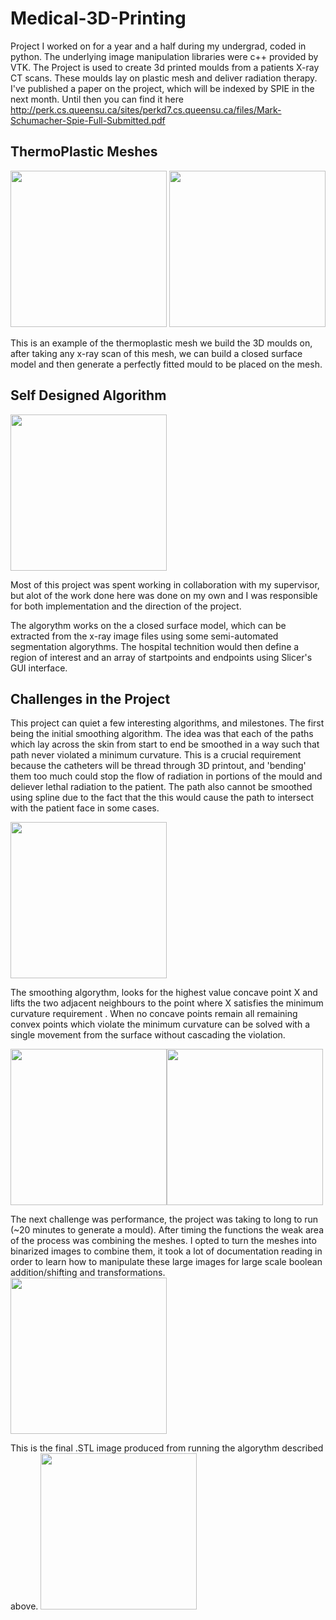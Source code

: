 # Medical-3D-Printing
Project I worked on for a year and a half during my undergrad, coded in python. The underlying image manipulation libraries were c++ provided by VTK.  The Project is used to create 3d printed moulds from a patients X-ray CT scans. These moulds lay on plastic mesh and deliver radiation therapy. I've published a paper on the project, which will be indexed by SPIE in the next month. Until then you can find it here http://perk.cs.queensu.ca/sites/perkd7.cs.queensu.ca/files/Mark-Schumacher-Spie-Full-Submitted.pdf

## ThermoPlastic Meshes
<img src="https://raw.githubusercontent.com/Mark-William-Schumacher/Medical-3D-Printing/master/HDRMask/Pictures/3DModel.jpg" height=250px >                                                    <img src="https://raw.githubusercontent.com/Mark-William-Schumacher/Medical-3D-Printing/master/HDRMask/Pictures/IMG_20150215_171654.jpg" height=250px>

This is an example of the thermoplastic mesh we build the 3D moulds on, after taking any x-ray scan of this mesh, we can build a closed surface model and then generate a perfectly fitted mould to be placed on the mesh.

## Self Designed Algorithm

<img src="https://github.com/Mark-William-Schumacher/Medical-3D-Printing/blob/master/HDRMask/Pictures/Inputs2.gif" height=250px align="center">

Most of this project was spent working in collaboration with my supervisor, but alot of the work done here was done on my own and I was responsible for both implementation and the direction of the project.

The algorythm works on the a closed surface model, which can be extracted from the x-ray image files using some semi-automated segmentation algorythms. The hospital technition would then define a region of interest and an array of startpoints and endpoints using Slicer's GUI interface. 

## Challenges in the Project

This project can quiet a few interesting algorithms, and milestones. The first being the initial smoothing algorithm. The idea was that each of the paths which lay across the skin from start to end be smoothed in a way such that path never violated a minimum curvature. This is a crucial requirement because the catheters will be thread through 3D printout, and 'bending' them too much could stop the flow of radiation in portions of the mould and deliever lethal radiation to the patient.  The path also cannot be smoothed using spline due to the fact that the this would cause the path to intersect with the patient face in some cases. 

<img src="https://github.com/Mark-William-Schumacher/Medical-3D-Printing/blob/master/HDRMask/Pictures/smoothingAlpha.PNG" height=250px>

The smoothing algorythm, looks for the highest value concave point X and lifts the two adjacent neighbours to the point where X satisfies the minimum curvature requirement . When no concave points remain all remaining convex points which violate the minimum curvature can be solved with a single movement from the surface without cascading the violation. 

<img src="https://github.com/Mark-William-Schumacher/Medical-3D-Printing/blob/master/HDRMask/Pictures/idea.PNG" height=250px><img src="https://raw.githubusercontent.com/Mark-William-Schumacher/Medical-3D-Printing/master/HDRMask/Pictures/Creating%20The%20X-Area(Part1).PNG" height=250px>

The next challenge was performance, the project was taking to long to run (~20 minutes to generate a mould). After timing the functions the weak area of the process was combining the meshes. I opted to turn the meshes into binarized images to combine them, it took a lot of documentation reading in order to learn how to manipulate these large images for large scale boolean addition/shifting and transformations.  
<img src="https://raw.githubusercontent.com/Mark-William-Schumacher/Medical-3D-Printing/master/HDRMask/Pictures/programming.PNG" height=250px>

This is the final .STL image produced from running the algorythm described above. 
<img src="https://github.com/Mark-William-Schumacher/Medical-3D-Printing/blob/master/HDRMask/Pictures/finishedMould2.gif" height=250px>
